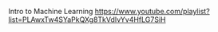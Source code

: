 Intro to Machine Learning 
https://www.youtube.com/playlist?list=PLAwxTw4SYaPkQXg8TkVdIvYv4HfLG7SiH
